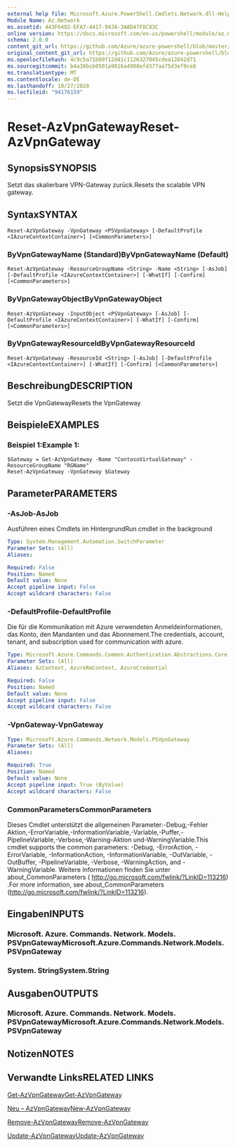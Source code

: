 ```yaml
---
external help file: Microsoft.Azure.PowerShell.Cmdlets.Network.dll-Help.xml
Module Name: Az.Network
ms.assetid: 443F6492-EFA7-4417-943A-3A8D47F8C83C
online version: https://docs.microsoft.com/en-us/powershell/module/az.network/reset-azvpngateway
schema: 2.0.0
content_git_url: https://github.com/Azure/azure-powershell/blob/master/src/Network/Network/help/Reset-AzVpnGateway.md
original_content_git_url: https://github.com/Azure/azure-powershell/blob/master/src/Network/Network/help/Reset-AzVpnGateway.md
ms.openlocfilehash: 4c9c5a71b09f12d41c1126327045cdea12842d71
ms.sourcegitcommit: b4a38bcb0501a9016a4998efd377aa75d3ef9ce8
ms.translationtype: MT
ms.contentlocale: de-DE
ms.lasthandoff: 10/27/2020
ms.locfileid: "94176159"
---
```

# <span data-ttu-id="6a485-101">Reset-AzVpnGateway</span><span class="sxs-lookup"><span data-stu-id="6a485-101">Reset-AzVpnGateway</span></span>

## <span data-ttu-id="6a485-102">Synopsis</span><span class="sxs-lookup"><span data-stu-id="6a485-102">SYNOPSIS</span></span>
<span data-ttu-id="6a485-103">Setzt das skalierbare VPN-Gateway zurück.</span><span class="sxs-lookup"><span data-stu-id="6a485-103">Resets the scalable VPN gateway.</span></span>

## <span data-ttu-id="6a485-104">Syntax</span><span class="sxs-lookup"><span data-stu-id="6a485-104">SYNTAX</span></span>

```
Reset-AzVpnGateway -VpnGateway <PSVpnGateway> [-DefaultProfile <IAzureContextContainer>] [<CommonParameters>]
```

### <span data-ttu-id="6a485-105">ByVpnGatewayName (Standard)</span><span class="sxs-lookup"><span data-stu-id="6a485-105">ByVpnGatewayName (Default)</span></span>
```
Reset-AzVpnGateway -ResourceGroupName <String> -Name <String> [-AsJob] [-DefaultProfile <IAzureContextContainer>] [-WhatIf] [-Confirm] [<CommonParameters>]
```

### <span data-ttu-id="6a485-106">ByVpnGatewayObject</span><span class="sxs-lookup"><span data-stu-id="6a485-106">ByVpnGatewayObject</span></span>
```
Reset-AzVpnGateway -InputObject <PSVpnGateway> [-AsJob] [-DefaultProfile <IAzureContextContainer>] [-WhatIf] [-Confirm] [<CommonParameters>]
```

### <span data-ttu-id="6a485-107">ByVpnGatewayResourceId</span><span class="sxs-lookup"><span data-stu-id="6a485-107">ByVpnGatewayResourceId</span></span>
```
Reset-AzVpnGateway -ResourceId <String> [-AsJob] [-DefaultProfile <IAzureContextContainer>] [-WhatIf] [-Confirm] [<CommonParameters>]
```

## <span data-ttu-id="6a485-108">Beschreibung</span><span class="sxs-lookup"><span data-stu-id="6a485-108">DESCRIPTION</span></span>
<span data-ttu-id="6a485-109">Setzt die VpnGateway</span><span class="sxs-lookup"><span data-stu-id="6a485-109">Resets the VpnGateway</span></span>

## <span data-ttu-id="6a485-110">Beispiele</span><span class="sxs-lookup"><span data-stu-id="6a485-110">EXAMPLES</span></span>

### <span data-ttu-id="6a485-111">Beispiel 1:</span><span class="sxs-lookup"><span data-stu-id="6a485-111">Example 1:</span></span>
```
$Gateway = Get-AzVpnGateway -Name "ContosoVirtualGateway" -ResourceGroupName "RGName"
Reset-AzVpnGateway -VpnGateway $Gateway
```

## <span data-ttu-id="6a485-112">Parameter</span><span class="sxs-lookup"><span data-stu-id="6a485-112">PARAMETERS</span></span>

### <span data-ttu-id="6a485-113">-AsJob</span><span class="sxs-lookup"><span data-stu-id="6a485-113">-AsJob</span></span>
<span data-ttu-id="6a485-114">Ausführen eines Cmdlets im Hintergrund</span><span class="sxs-lookup"><span data-stu-id="6a485-114">Run cmdlet in the background</span></span>

```yaml
Type: System.Management.Automation.SwitchParameter
Parameter Sets: (All)
Aliases:

Required: False
Position: Named
Default value: None
Accept pipeline input: False
Accept wildcard characters: False
```

### <span data-ttu-id="6a485-115">-DefaultProfile</span><span class="sxs-lookup"><span data-stu-id="6a485-115">-DefaultProfile</span></span>
<span data-ttu-id="6a485-116">Die für die Kommunikation mit Azure verwendeten Anmeldeinformationen, das Konto, den Mandanten und das Abonnement.</span><span class="sxs-lookup"><span data-stu-id="6a485-116">The credentials, account, tenant, and subscription used for communication with azure.</span></span>

```yaml
Type: Microsoft.Azure.Commands.Common.Authentication.Abstractions.Core.IAzureContextContainer
Parameter Sets: (All)
Aliases: AzContext, AzureRmContext, AzureCredential

Required: False
Position: Named
Default value: None
Accept pipeline input: False
Accept wildcard characters: False
```

### <span data-ttu-id="6a485-117">-VpnGateway</span><span class="sxs-lookup"><span data-stu-id="6a485-117">-VpnGateway</span></span>
```yaml
Type: Microsoft.Azure.Commands.Network.Models.PSVpnGateway
Parameter Sets: (All)
Aliases:

Required: True
Position: Named
Default value: None
Accept pipeline input: True (ByValue)
Accept wildcard characters: False
```

### <span data-ttu-id="6a485-118">CommonParameters</span><span class="sxs-lookup"><span data-stu-id="6a485-118">CommonParameters</span></span>
<span data-ttu-id="6a485-119">Dieses Cmdlet unterstützt die allgemeinen Parameter:-Debug,-Fehler Aktion,-ErrorVariable,-InformationVariable,-Variable,-Puffer,-PipelineVariable,-Verbose,-Warning-Aktion und-WarningVariable.</span><span class="sxs-lookup"><span data-stu-id="6a485-119">This cmdlet supports the common parameters: -Debug, -ErrorAction, -ErrorVariable, -InformationAction, -InformationVariable, -OutVariable, -OutBuffer, -PipelineVariable, -Verbose, -WarningAction, and -WarningVariable.</span></span> <span data-ttu-id="6a485-120">Weitere Informationen finden Sie unter about_CommonParameters ( http://go.microsoft.com/fwlink/?LinkID=113216) .</span><span class="sxs-lookup"><span data-stu-id="6a485-120">For more information, see about_CommonParameters (http://go.microsoft.com/fwlink/?LinkID=113216).</span></span>

## <span data-ttu-id="6a485-121">Eingaben</span><span class="sxs-lookup"><span data-stu-id="6a485-121">INPUTS</span></span>

### <span data-ttu-id="6a485-122">Microsoft. Azure. Commands. Network. Models. PSVpnGateway</span><span class="sxs-lookup"><span data-stu-id="6a485-122">Microsoft.Azure.Commands.Network.Models.PSVpnGateway</span></span>

### <span data-ttu-id="6a485-123">System. String</span><span class="sxs-lookup"><span data-stu-id="6a485-123">System.String</span></span>

## <span data-ttu-id="6a485-124">Ausgaben</span><span class="sxs-lookup"><span data-stu-id="6a485-124">OUTPUTS</span></span>

### <span data-ttu-id="6a485-125">Microsoft. Azure. Commands. Network. Models. PSVpnGateway</span><span class="sxs-lookup"><span data-stu-id="6a485-125">Microsoft.Azure.Commands.Network.Models.PSVpnGateway</span></span>

## <span data-ttu-id="6a485-126">Notizen</span><span class="sxs-lookup"><span data-stu-id="6a485-126">NOTES</span></span>

## <span data-ttu-id="6a485-127">Verwandte Links</span><span class="sxs-lookup"><span data-stu-id="6a485-127">RELATED LINKS</span></span>

[<span data-ttu-id="6a485-128">Get-AzVpnGateway</span><span class="sxs-lookup"><span data-stu-id="6a485-128">Get-AzVpnGateway</span></span>](./Get-AzVpnGateway.md)

[<span data-ttu-id="6a485-129">Neu – AzVpnGateway</span><span class="sxs-lookup"><span data-stu-id="6a485-129">New-AzVpnGateway</span></span>](./New-AzVpnGateway.md)

[<span data-ttu-id="6a485-130">Remove-AzVpnGateway</span><span class="sxs-lookup"><span data-stu-id="6a485-130">Remove-AzVpnGateway</span></span>](./Remove-AzVpnGateway.md)

[<span data-ttu-id="6a485-131">Update-AzVpnGateway</span><span class="sxs-lookup"><span data-stu-id="6a485-131">Update-AzVpnGateway</span></span>](./Update-AzVpnGateway.md)
